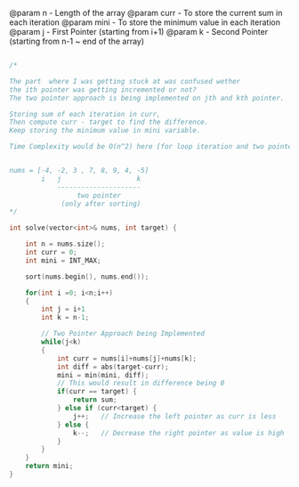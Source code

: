 @param n    - Length of the array
@param curr - To store the current sum in each iteration
@param mini - To store the minimum value in each iteration
@param j - First Pointer (starting from i+1)
@param k - Second Pointer (starting from n-1 ~ end of the array)

```cpp

/*

The part  where I was getting stuck at was confused wether
the ith pointer was getting incremented or not?
The two pointer approach is being implemented on jth and kth pointer.

Storing sum of each iteration in curr,
Then compute curr - target to find the difference.
Keep storing the minimum value in mini variable.

Time Complexity would be O(n^2) here [for loop iteration and two pointer iteration]


nums = [-4, -2, 3 , 7, 8, 9, 4, -5]
        i   j                   k
            ---------------------
                 two pointer
             (only after sorting)
*/

int solve(vector<int>& nums, int target) {

	int n = nums.size();
    int curr = 0;
    int mini = INT_MAX;

	sort(nums.begin(), nums.end());

	for(int i =0; i<n;i++)
	{
		int j = i+1
        int k = n-1;

        // Two Pointer Approach being Implemented
		while(j<k)
		{
			int curr = nums[i]+nums[j]+nums[k];
			int diff = abs(target-curr);
			mini = min(mini, diff);
            // This would result in difference being 0
			if(curr == target) {
                return sum;
            } else if (curr<target) {
                j++;   // Increase the left pointer as curr is less
            } else {
                k--;   // Decrease the right pointer as value is high
            }
		}
	}
	return mini;
}

```

